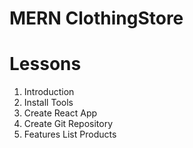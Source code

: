 # MERN ClothingStore

# Lessons

1. Introduction
2. Install Tools
3. Create React App
4. Create Git Repository
5. Features List Products
